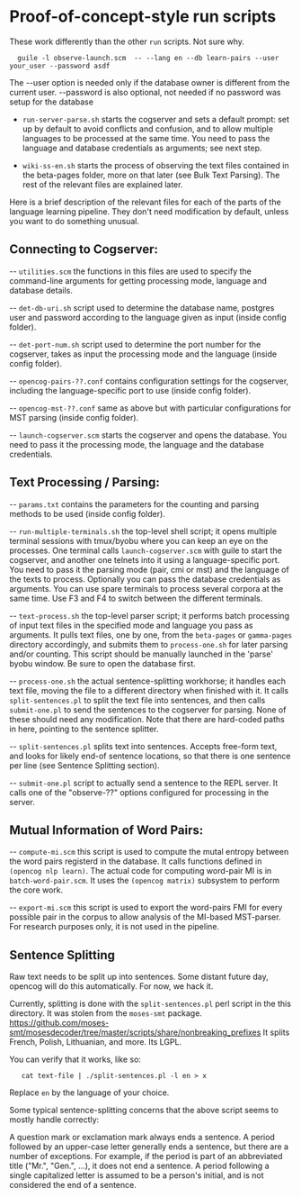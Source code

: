 
Proof-of-concept-style run  scripts
===================================
These work differently than the other `run` scripts. Not sure why.


```
  guile -l observe-launch.scm  -- --lang en --db learn-pairs --user your_user --password asdf
```
   The --user option is needed only if the database owner is different
   from the current user.
   --password is also optional, not needed if no password was setup for
   the database


* `run-server-parse.sh` starts the cogserver and sets a default prompt:
   set
   up by default to avoid conflicts and confusion, and to allow multiple
   languages to be processed at the same time.
   You need to pass the language and database credentials as arguments;
   see next step.

* `wiki-ss-en.sh` starts the process of observing the text files
   contained
   in the beta-pages folder, more on that later (see Bulk Text Parsing).
   The rest of the relevant files are explained later.

Here is a brief description of the relevant files for each of the parts
of the language learning pipeline. They don't need modification by default,
unless you want to do something unusual.

Connecting to Cogserver:
------------------------

 -- `utilities.scm` the functions in this files are used to specify the
                    command-line arguments for getting processing mode,
                    language and database details.

 -- `det-db-uri.sh` script used to determine the database name, postgres user
                    and password according to the language given as input
                      (inside config folder).

 -- `det-port-num.sh` script used to determine the port number for the cogserver,
                      takes as input the processing mode and the language
                      (inside config folder).

 -- `opencog-pairs-??.conf` contains configuration settings for the cogserver, 
                      including the language-specific port to use (inside
                      config folder).

 -- `opencog-mst-??.conf` same as above but with particular configurations
                          for MST parsing (inside config folder).

 -- `launch-cogserver.scm` starts the cogserver and opens the database. You
                            need to pass it the processing mode, the language
                            and the database credentials.



Text Processing / Parsing:
--------------------------

 -- `params.txt`  contains the parameters for the counting and parsing methods to be
                  used (inside config folder).

 -- `run-multiple-terminals.sh` the top-level shell script; it opens multiple terminal
                                sessions with tmux/byobu where you can keep an eye on
                                the processes. One terminal calls `launch-cogserver.scm`
                                with guile to start the cogserver, and another one telnets 
                                into it using a language-specific port. You need to pass
                                it the parsing mode (pair, cmi or mst) and the language
                                of the texts to process. Optionally you can pass the database
                                credentials as arguments. You can use spare terminals to 
                                process several corpora at the same time. Use F3 and F4 to 
                                switch between the different terminals.

 -- `text-process.sh` the top-level parser script; it performs batch processing of
                      input text files in the specified mode and language you pass as
                      arguments. It pulls text files, one by one, from the `beta-pages`
                      or `gamma-pages` directory accordingly, and submits them to 
                      `process-one.sh` for later parsing and/or counting. This script
                      should be manually launched in the 'parse' byobu window. Be
                      sure to open the database first.

 -- `process-one.sh` the actual sentence-splitting workhorse; it handles each text file,
                     moving the file to a different directory when finished with it. It
                     calls `split-sentences.pl` to split the text file into sentences,
                     and then calls `submit-one.pl` to send the sentences to the cogserver
                     for parsing. None of these should need any modification. Note that
                     there are hard-coded paths in here, pointing to the sentence splitter.

 -- `split-sentences.pl` splits text into sentences. Accepts free-form text, and looks
                         for likely end-of sentence locations, so that there is one
                         sentence per line (see Sentence Splitting section).

 -- `submit-one.pl` script to actually send a sentence to the REPL server. It calls one of
                    the "observe-??" options configured for processing in the server.



Mutual Information of Word Pairs:
---------------------------------

 -- `compute-mi.scm` this script is used to compute the mutal entropy between the word pairs
                     registerd in the database. It calls functions defined in `(opencog nlp learn)`.
                     The actual code for computing word-pair MI is in `batch-word-pair.scm`.
                     It uses the `(opencog matrix)` subsystem to perform the core work.

 -- `export-mi.scm` this script is used to export the word-pairs FMI for every possible pair
                    in the corpus to allow analysis of the MI-based MST-parser. For research
                    purposes only, it is not used in the pipeline.


Sentence Splitting
------------------

Raw text needs to be split up into sentences.  Some distant future day,
opencog will do this automatically. For now, we hack it.

Currently, splitting is done with the `split-sentences.pl` perl script
in the this directory.  It was stolen from the `moses-smt` package.
https://github.com/moses-smt/mosesdecoder/tree/master/scripts/share/nonbreaking_prefixes
It splits French, Polish, Lithuanian, and more.  Its LGPL.

You can verify that it works, like so:
```
   cat text-file | ./split-sentences.pl -l en > x
```
Replace `en` by the language of your choice.

Some typical sentence-splitting concerns that the above script seems
to mostly handle correctly:

A question mark or exclamation mark always ends a sentence.  A period
followed by an upper-case letter generally ends a sentence, but there
are a number of exceptions.  For example, if the period is part of an
abbreviated title ("Mr.", "Gen.", ...), it does not end a sentence.
A period following a single capitalized letter is assumed to be a
person's initial, and is not considered the end of a sentence.
